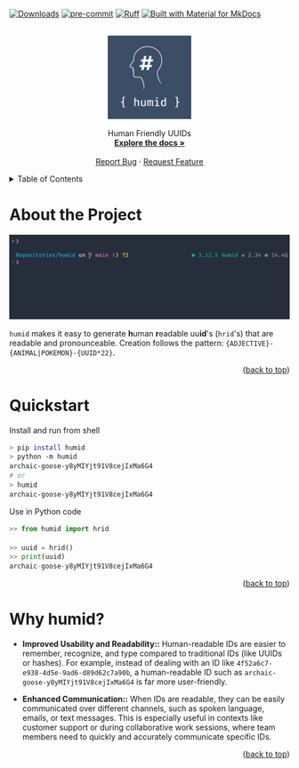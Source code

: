<a name="readme-top"></a>
[![Downloads](https://static.pepy.tech/badge/humid)](https://pepy.tech/project/humid)
[![pre-commit](https://img.shields.io/badge/pre--commit-enabled-brightgreen?logo=pre-commit)](https://github.com/pre-commit/pre-commit)
[![Ruff](https://img.shields.io/endpoint?url=https://raw.githubusercontent.com/astral-sh/ruff/main/assets/badge/v2.json)](https://github.com/astral-sh/ruff)
[![Built with Material for MkDocs](https://img.shields.io/badge/Material_for_MkDocs-526CFE?style=for-the-badge&logo=MaterialForMkDocs&logoColor=white)](https://squidfunk.github.io/mkdocs-material/)

<!-- PROJECT LOGO -->

<br />
<div align="center">
    <div align="center">
    <img src=".readme/the logo.png" alt="alt text" width="150" height="whatever">
    </div>
  <!-- <h3 align="center">humid</h3> -->

  <p align="center">
    Human Friendly UUIDs
    <br />
    <a href="https://h0uter.github.io/humid"><strong>Explore the docs »</strong></a>
    <br />
    <br />
    <a href="https://github.com/h0uter/humid/issues/new?labels=bug&title=New+bug+report">Report Bug</a>
    ·
    <a href="https://github.com/h0uter/humid/issues/new?labels=enhancement&title=New+feature+request">Request Feature</a>
  </p>
</div>

<!-- TABLE OF CONTENTS -->
<details>
  <summary>Table of Contents</summary>
  <ol>
    <li><a href="#about-the-project">About the Project</a></li>
    <li><a href="#quickstart">Quickstart</a></li>
    <li><a href="#planned-improvements">Planned Improvements</a></li>
  </ol>
</details>

# About the Project

<div align="center">
    <img src=".readme/demo.gif" alt="alt text" width="1000" height="whatever">
</div>

`humid` makes it easy to generate **h**uman **r**eadable uu**id**'s (`hrid`'s) that are readable and pronounceable. Creation follows the pattern: `{ADJECTIVE}-{ANIMAL|POKEMON}-{UUID*22}`.


<div align="right">(<a href="#readme-top">back to top</a>)</div>

# Quickstart

Install and run from shell
```sh
> pip install humid
> python -m humid
archaic-goose-y8yMIYjt91V8cejIxMa6G4
# or
> humid
archaic-goose-y8yMIYjt91V8cejIxMa6G4
```


Use in Python code
```python
>> from humid import hrid

>> uuid = hrid()
>> print(uuid)
archaic-goose-y8yMIYjt91V8cejIxMa6G4
```
<div align="right">(<a href="#readme-top">back to top</a>)</div>


# Why humid?
- **Improved Usability and Readability::** Human-readable IDs are easier to remember, recognize, and type compared to traditional IDs (like UUIDs or hashes). For example, instead of dealing with an ID like `4f52a6c7-e938-4d5e-9ad6-d89d62c7a90b`, a human-readable ID such as `archaic-goose-y8yMIYjt91V8cejIxMa6G4` is far more user-friendly.


- **Enhanced Communication::** When IDs are readable, they can be easily communicated over different channels, such as spoken language, emails, or text messages. This is especially useful in contexts like customer support or during collaborative work sessions, where team members need to quickly and accurately communicate specific IDs.

<div align="right">(<a href="#readme-top">back to top</a>)</div>
